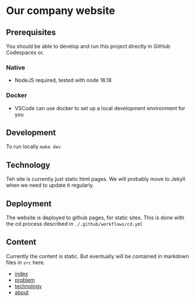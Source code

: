 # Our company website

## Prerequisites

You should be able to develop and run this project directly in GitHub Codespaces or.

### Native

- NodeJS required, tested with node 18.18

### Docker

- VSCode can use docker to set up a local development environment for you

## Development

To run locally `make dev`

## Technology

Teh site is currently just static html pages. We will probably move to Jekyll when we need to update it regularly.

## Deployment

The website is deployed to github pages, for static sites. This is done with the cd process described in `./.github/workflows/cd.yml`

## Content

Currently the content is static. But eventually will be contained in markdown files in `src` here.

- [index](content/index)
- [problem](content/problem)
- [technology](content/technology)
- [about](content/about)
